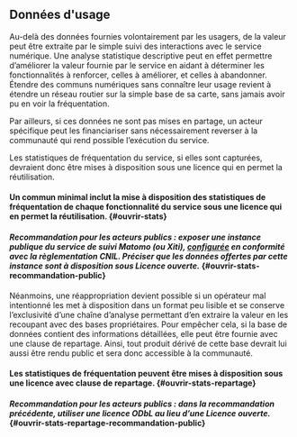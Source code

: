 ## Données d'usage

Au-delà des données fournies volontairement par les usagers, de la valeur peut être extraite par le simple suivi des interactions avec le service numérique. Une analyse statistique descriptive peut en effet permettre d’améliorer la valeur fournie par le service en aidant à déterminer les fonctionnalités à renforcer, celles à améliorer, et celles à abandonner. Étendre des communs numériques sans connaître leur usage revient à étendre un réseau routier sur la simple base de sa carte, sans jamais avoir pu en voir la fréquentation.

Par ailleurs, si ces données ne sont pas mises en partage, un acteur spécifique peut les financiariser sans nécessairement reverser à la communauté qui rend possible l’exécution du service.

Les statistiques de fréquentation du service, si elles sont capturées, devraient donc être mises à disposition sous une licence qui en permet la réutilisation.

#### Un commun minimal inclut la mise à disposition des statistiques de fréquentation de chaque fonctionnalité du service sous une licence qui en permet la réutilisation. {#ouvrir-stats}

#### _Recommandation pour les acteurs publics : exposer une instance publique du service de suivi Matomo (ou Xiti), [configurée](https://www.cnil.fr/fr/solutions-pour-la-mesure-daudience) en conformité avec la règlementation CNIL. Préciser que les données offertes par cette instance sont à disposition sous Licence ouverte._ {#ouvrir-stats-recommandation-public}

Néanmoins, une réappropriation devient possible si un opérateur mal intentionné les met à disposition dans un format peu lisible et se conserve l’exclusivité d’une chaîne d’analyse permettant d’en extraire la valeur en les recoupant avec des bases propriétaires. Pour empêcher cela, si la base de données contient des informations détaillées, elle peut être fournie avec une clause de repartage. Ainsi, tout produit dérivé de cette base devrait lui aussi être rendu public et sera donc accessible à la communauté.

#### Les statistiques de fréquentation peuvent être mises à disposition sous une licence avec clause de repartage. {#ouvrir-stats-repartage}

#### _Recommandation pour les acteurs publics : dans la recommandation précédente, utiliser une licence ODbL au lieu d’une Licence ouverte._ {#ouvrir-stats-repartage-recommandation-public}
